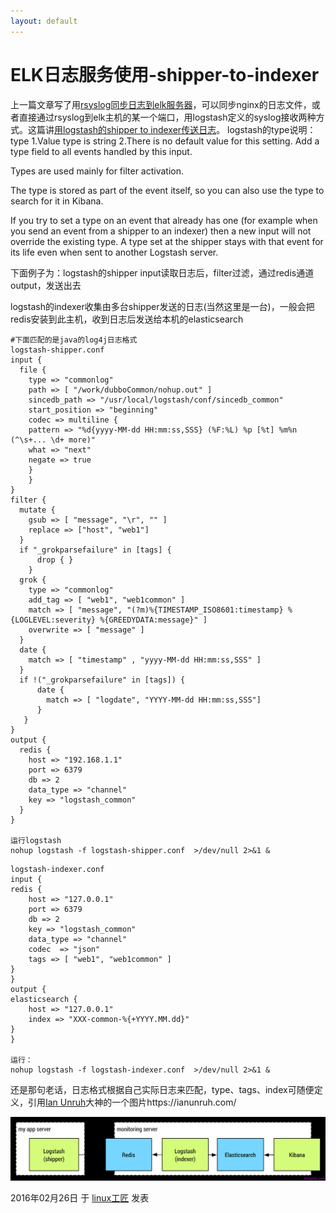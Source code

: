 ```yaml
---
layout: default
---
```


# ELK日志服务使用-shipper-to-indexer

上一篇文章写了用[rsyslog同步日志到elk服务器](http://bbotte.com/logs-service/use-elk-processing-logs-use-rsyslog-transmission-logs/)，可以同步nginx的日志文件，或者直接通过rsyslog到elk主机的某一个端口，用logstash定义的syslog接收两种方式。这篇讲[用logstash的shipper to indexer传送日志](http://bbotte.com/logs-service/use-elk-processing-logs-logstsh-shipper-to-indexer/)。
logstash的type说明：
type
1.Value type is string
2.There is no default value for this setting.
Add a type field to all events handled by this input.

Types are used mainly for filter activation.

The type is stored as part of the event itself, so you can also use the type to search for it in Kibana.

If you try to set a type on an event that already has one (for example when you send an event from a shipper to an indexer) then a new input will not override the existing type. A type set at the shipper stays with that event for its life even when sent to another Logstash server.

下面例子为：logstash的shipper  input读取日志后，filter过滤，通过redis通道output，发送出去

logstash的indexer收集由多台shipper发送的日志(当然这里是一台)，一般会把redis安装到此主机，收到日志后发送给本机的elasticsearch

```
#下面匹配的是java的log4j日志格式
logstash-shipper.conf   
input {
  file {
    type => "commonlog"
    path => [ "/work/dubboCommon/nohup.out" ]
    sincedb_path => "/usr/local/logstash/conf/sincedb_common"
    start_position => "beginning"
    codec => multiline {
    pattern => "%d{yyyy-MM-dd HH:mm:ss,SSS} (%F:%L) %p [%t] %m%n (^\s+... \d+ more)"
    what => "next"
    negate => true
    }
    }
}
filter {
  mutate {
    gsub => [ "message", "\r", "" ]
    replace => ["host", "web1"]
  }
  if "_grokparsefailure" in [tags] {
      drop { }
    }
  grok {
    type => "commonlog"
    add_tag => [ "web1", "web1common" ]
    match => [ "message", "(?m)%{TIMESTAMP_ISO8601:timestamp} %{LOGLEVEL:severity} %{GREEDYDATA:message}" ]
    overwrite => [ "message" ]
  }
  date {
    match => [ "timestamp" , "yyyy-MM-dd HH:mm:ss,SSS" ]
  }
  if !("_grokparsefailure" in [tags]) {
      date {
        match => [ "logdate", "YYYY-MM-dd HH:mm:ss,SSS"]
      }
   }
}
output {
  redis {
    host => "192.168.1.1" 
    port => 6379  
    db => 2
    data_type => "channel"
    key => "logstash_common"
  }
}
 
运行logstash
nohup logstash -f logstash-shipper.conf  >/dev/null 2>&1 &
```

```
logstash-indexer.conf
input {
redis {
    host => "127.0.0.1"
    port => 6379
    db => 2
    key => "logstash_common"
    data_type => "channel"
    codec  => "json"
    tags => [ "web1", "web1common" ]
}
}
output {
elasticsearch {
    host => "127.0.0.1"
    index => "XXX-common-%{+YYYY.MM.dd}"
}
}
 
运行：
nohup logstash -f logstash-indexer.conf  >/dev/null 2>&1 &
```

还是那句老话，日志格式根据自己实际日志来匹配，type、tags、index可随便定义，引用[Ian Unruh](https://ianunruh.com/)大神的一个图片https://ianunruh.com/

![ELK日志服务使用-shipper-to-indexer - 第1张](../images/2016/02/8iyv9g1.png)

2016年02月26日 于 [linux工匠](http://www.bbotte.com/) 发表